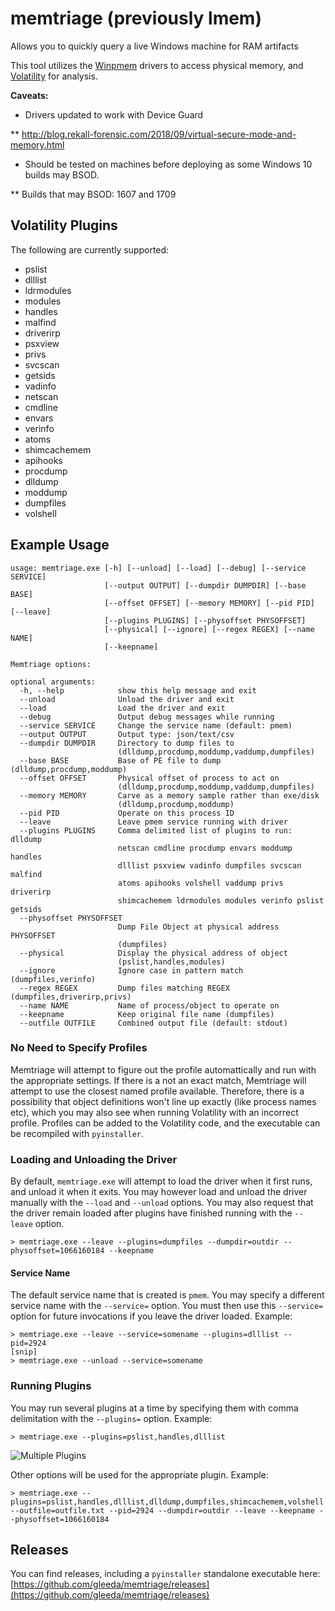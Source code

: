 # memtriage (previously lmem)
Allows you to quickly query a live Windows machine for RAM artifacts

This tool utilizes the [Winpmem](https://github.com/google/rekall/tree/master/tools/pmem/resources/winpmem) drivers to access physical memory, and [Volatility](https://github.com/volatilityfoundation/volatility) for analysis.

**Caveats:**
* Drivers updated to work with Device Guard

** http://blog.rekall-forensic.com/2018/09/virtual-secure-mode-and-memory.html

* Should be tested on machines before deploying as some Windows 10 builds may BSOD.

** Builds that may BSOD: 1607 and 1709

## Volatility Plugins

The following are currently supported:

* pslist
* dlllist
* ldrmodules
* modules
* handles
* malfind
* driverirp
* psxview
* privs
* svcscan
* getsids
* vadinfo
* netscan
* cmdline
* envars
* verinfo
* atoms
* shimcachemem
* apihooks
* procdump
* dlldump
* moddump
* dumpfiles
* volshell

## Example Usage

```
usage: memtriage.exe [-h] [--unload] [--load] [--debug] [--service SERVICE]
                     [--output OUTPUT] [--dumpdir DUMPDIR] [--base BASE]
                     [--offset OFFSET] [--memory MEMORY] [--pid PID] [--leave]
                     [--plugins PLUGINS] [--physoffset PHYSOFFSET]
                     [--physical] [--ignore] [--regex REGEX] [--name NAME]
                     [--keepname]

Memtriage options:

optional arguments:
  -h, --help            show this help message and exit
  --unload              Unload the driver and exit
  --load                Load the driver and exit
  --debug               Output debug messages while running
  --service SERVICE     Change the service name (default: pmem)
  --output OUTPUT       Output type: json/text/csv
  --dumpdir DUMPDIR     Directory to dump files to
                        (dlldump,procdump,moddump,vaddump,dumpfiles)
  --base BASE           Base of PE file to dump (dlldump,procdump,moddump)
  --offset OFFSET       Physical offset of process to act on
                        (dlldump,procdump,moddump,vaddump,dumpfiles)
  --memory MEMORY       Carve as a memory sample rather than exe/disk
                        (dlldump,procdump,moddump)
  --pid PID             Operate on this process ID
  --leave               Leave pmem service running with driver
  --plugins PLUGINS     Comma delimited list of plugins to run: dlldump
                        netscan cmdline procdump envars moddump handles
                        dlllist psxview vadinfo dumpfiles svcscan malfind
                        atoms apihooks volshell vaddump privs driverirp
                        shimcachemem ldrmodules modules verinfo pslist getsids
  --physoffset PHYSOFFSET
                        Dump File Object at physical address PHYSOFFSET
                        (dumpfiles)
  --physical            Display the physical address of object
                        (pslist,handles,modules)
  --ignore              Ignore case in pattern match (dumpfiles,verinfo)
  --regex REGEX         Dump files matching REGEX (dumpfiles,driverirp,privs)
  --name NAME           Name of process/object to operate on
  --keepname            Keep original file name (dumpfiles)
  --outfile OUTFILE     Combined output file (default: stdout)
```

### No Need to Specify Profiles

Memtriage will attempt to figure out the profile automattically and run with the appropriate settings.  If there is a not an exact match, Memtriage will attempt to use the closest named profile available.  Therefore, there is a possibility that object definitions won't line up exactly (like process names etc), which you may also see when running Volatility with an incorrect profile.  Profiles can be added to the Volatility code, and the executable can be recompiled with `pyinstaller`.
  
### Loading and Unloading the Driver
  
By default, `memtriage.exe` will attempt to load the driver when it first runs, and unload it when it exits.  You may however load and unload the driver manually with the `--load` and `--unload` options.  You may also request that the driver remain loaded after plugins have finished running with the `--leave` option.
  
```
> memtriage.exe --leave --plugins=dumpfiles --dumpdir=outdir --physoffset=1066160184 --keepname 
```

#### Service Name

The default service name that is created is `pmem`.  You may specify a different service name with the `--service=` option.  You must then use this `--service=` option for future invocations if you leave the driver loaded.  Example:

```
> memtriage.exe --leave --service=somename --plugins=dlllist --pid=2924
[snip]
> memtriage.exe --unload --service=somename 
```

### Running Plugins

You may run several plugins at a time by specifying them with comma delimitation with the `--plugins=` option.  Example:

```
> memtriage.exe --plugins=pslist,handles,dlllist 
```
![Multiple Plugins](https://github.com/gleeda/memtriage/blob/master/volatility/gifs/Multiple1.gif)

Other options will be used for the appropriate plugin.  Example:

```
> memtriage.exe --plugins=pslist,handles,dlllist,dlldump,dumpfiles,shimcachemem,volshell --outfile=outfile.txt --pid=2924 --dumpdir=outdir --leave --keepname --physoffset=1066160184
```

## Releases

You can find releases, including a `pyinstaller` standalone executable here: [https://github.com/gleeda/memtriage/releases](https://github.com/gleeda/memtriage/releases)
